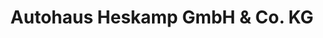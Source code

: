 ---
title: "Autohaus Heskamp GmbH & Co. KG"
url: /lingen-ems/autohaus-heskamp-gmbh-und-co-kg/
shop: Autohaus
---